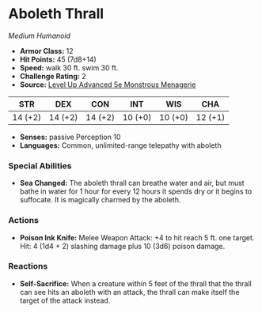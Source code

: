 # Aboleth Thrall

*Medium* *Humanoid*

- **Armor Class:** 12
- **Hit Points:** 45 (7d8+14)
- **Speed:** walk 30 ft. swim 30 ft.
- **Challenge Rating:** 2
- **Source:** [Level Up Advanced 5e Monstrous Menagerie](https://www.levelup5e.com)

| STR | DEX | CON | INT | WIS | CHA |
| --- | --- | --- | --- | --- | --- |
| 14 (+2) | 14 (+2) | 14 (+2) | 10 (+0) | 10 (+0) | 12 (+1) |

- **Senses:** passive Perception 10
- **Languages:** Common, unlimited-range telepathy with aboleth
### Special Abilities
- **Sea Changed:** The aboleth thrall can breathe water and air, but must bathe in water for 1 hour for every 12 hours it spends dry or it begins to suffocate. It is magically charmed by the aboleth.
### Actions
- **Poison Ink Knife:** Melee Weapon Attack: +4 to hit  reach 5 ft.  one target. Hit: 4 (1d4 + 2) slashing damage plus 10 (3d6) poison damage.
### Reactions
- **Self-Sacrifice:** When a creature within 5 feet of the thrall that the thrall can see hits an aboleth with an attack, the thrall can make itself the target of the attack instead.
